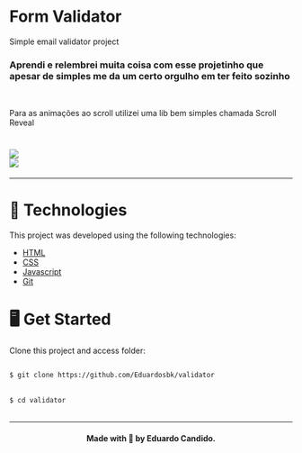 # Form Validator
Simple email validator project

<h3>
  Aprendi e relembrei muita coisa com esse projetinho que apesar de simples me da um certo orgulho em ter feito sozinho
</h3>
<br>

<p>Para as animações ao scroll utilizei uma lib bem simples chamada Scroll Reveal</p>

<h1>
  <img src="https://github.com/Eduardosbk/validator/blob/main/valid.gif"><br>
  <img src="https://github.com/Eduardosbk/validator/blob/main/print.jpg">
</h1><hr>
<h1>🧪 Technologies</h1>
<p>This project was developed using the following technologies:</p>
<ul>
  <li><a href="https://devdocs.io/html/">HTML</a></li>
  <li><a href="https://devdocs.io/css/">CSS</a></li>
  <li><a href="https://developer.mozilla.org/en-US/docs/Web/JavaScript">Javascript</a></li>
  <li><a href="https://git-scm.com/">Git</a></li>
</ul>
<h1>🖥 Get Started</h1>
<p>Clone this project and access folder:</p>

<code>
$ git clone https://github.com/Eduardosbk/validator
</code>
<br>
<code>
$ cd validator
</code><br>

<hr>
<h4 align="center">Made with 💜 by Eduardo Candido.</h4>
